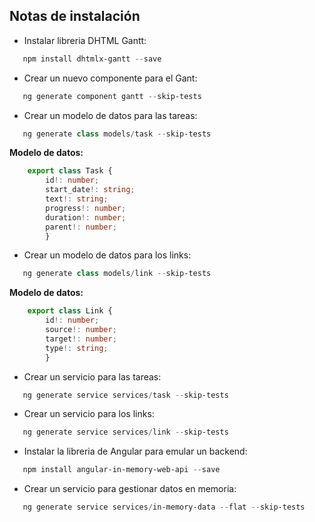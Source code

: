## Notas de instalación
- Instalar libreria DHTML Gantt:
```powershell
   npm install dhtmlx-gantt --save
```
- Crear un nuevo componente para el Gant:
```powershell
   ng generate component gantt --skip-tests
```
- Crear un modelo de datos para las tareas:
```powershell
   ng generate class models/task --skip-tests
```
**Modelo de datos:**
```typescript
    export class Task {  
        id!: number;  
        start_date!: string;  
        text!: string;  
        progress!: number;  
        duration!: number;  
        parent!: number;  
        }  
```
- Crear un modelo de datos para los links:
```powershell
   ng generate class models/link --skip-tests
```
**Modelo de datos:**
```typescript
    export class Link {
        id!: number;
        source!: number;
        target!: number;
        type!: string;
        } 
```
- Crear un servicio para las tareas:
```powershell
   ng generate service services/task --skip-tests
```
- Crear un servicio para los links:
```powershell
   ng generate service services/link --skip-tests
```
- Instalar la libreria de Angular para emular un backend:
```powershell
   npm install angular-in-memory-web-api --save
```
- Crear un servicio para gestionar datos en memoria:
```powershell
   ng generate service services/in-memory-data --flat --skip-tests
```


